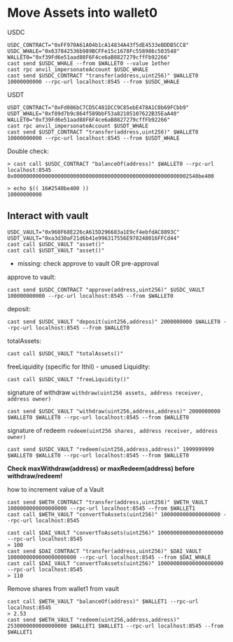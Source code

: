 # Move Assets into wallet0

USDC

```
USDC_CONTRACT="0xFF970A61A04b1cA14834A43f5dE4533eBDDB5CC8"
USDC_WHALE="0x637842536b989BCFFe15c1678Fc558986c503548"
WALLET0="0xf39Fd6e51aad88F6F4ce6aB8827279cffFb92266"
cast send $USDC_WHALE --from $WALLET0 --value 1ether
cast rpc anvil_impersonateAccount $USDC_WHALE
cast send $USDC_CONTRACT "transfer(address,uint256)" $WALLET0 10000000000 --rpc-url localhost:8545 --from $USDC_WHALE
```

USDT

```
USDT_CONTRACT="0xFd086bC7CD5C481DCC9C85ebE478A1C0b69FCbb9"
USDT_WHALE="0xf89d7b9c864f589bbF53a82105107622B35EaA40"
WALLET0="0xf39Fd6e51aad88F6F4ce6aB8827279cffFb92266"
cast rpc anvil_impersonateAccount $USDT_WHALE
cast send $USDT_CONTRACT "transfer(address,uint256)" $WALLET0 10000000000 --rpc-url localhost:8545 --from $USDT_WHALE
```

Double check:

```
> cast call $USDC_CONTRACT "balanceOf(address)" $WALLET0 --rpc-url localhost:8545
0x00000000000000000000000000000000000000000000000000000002540be400

> echo $(( 16#2540be400 ))
10000000000
```

## Interact with vault

```
USDC_VAULT="0x960F68E226cA615D296683a1E9cf4ebfdAC8893C"
USDT_VAULT="0xa3d30aF21d6b41e996317556E978248016FFCd44"
cast call $USDC_VAULT "asset()"
cast call $USDT_VAULT "asset()"
```

- missing: check approve to vault OR pre-approval

approve to vault:

```
cast send $USDC_CONTRACT "approve(address,uint256)" $USDC_VAULT 100000000000 --rpc-url localhost:8545 --from $WALLET0
```

deposit:

```
cast send $USDC_VAULT "deposit(uint256,address)" 2000000000 $WALLET0 --rpc-url localhost:8545 --from $WALLET0
```

totalAssets:

```
cast call $USDC_VAULT "totalAssets()"
```

freeLiquidity (specific for Ithil) - unused Liquidity:

```
cast call $USDC_VAULT "freeLiquidity()"
```

signature of withdraw `withdraw(uint256 assets, address receiver, address owner)`

```
cast send $USDC_VAULT "withdraw(uint256,address,address)" 2000000000 $WALLET0 $WALLET0 --rpc-url localhost:8545 --from $WALLET0
```

signature of redeem `redeem(uint256 shares, address receiver, address owner)`

```
cast send $USDC_VAULT "redeem(uint256,address,address)" 1999999999 $WALLET0 $WALLET0 --rpc-url localhost:8545 --from $WALLET0
```

**Check maxWithdraw(address) or maxRedeem(address) before withdraw/redeem!**

how to increment value of a Vault

```
cast send $WETH_CONTRACT "transfer(address,uint256)" $WETH_VAULT 1000000000000000000 --rpc-url localhost:8545 --from $WALLET1
cast call $WETH_VAULT "convertToAssets(uint256)" 1000000000000000000 --rpc-url localhost:8545
```

```
cast call $DAI_VAULT "convertToAssets(uint256)" 100000000000000000000 --rpc-url localhost:8545
> 100
cast send $DAI_CONTRACT "transfer(address,uint256)" $DAI_VAULT 1000000000000000000000 --rpc-url localhost:8545 --from $DAI_WHALE
cast call $DAI_VAULT "convertToAssets(uint256)" 100000000000000000000 --rpc-url localhost:8545
> 110
```

Remove shares from wallet1 from vault

```
cast call $WETH_VAULT "balanceOf(address)" $WALLET1 --rpc-url localhost:8545
> 2.53
cast send $WETH_VAULT "redeem(uint256,address,address)" 2530000000000000000 $WALLET1 $WALLET1 --rpc-url localhost:8545 --from $WALLET1
```

